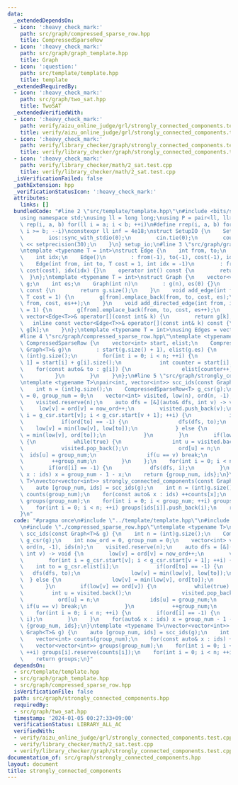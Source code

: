 ```yaml
---
data:
  _extendedDependsOn:
  - icon: ':heavy_check_mark:'
    path: src/graph/compressed_sparse_row.hpp
    title: CompressedSparseRow
  - icon: ':heavy_check_mark:'
    path: src/graph/graph_template.hpp
    title: Graph
  - icon: ':question:'
    path: src/template/template.hpp
    title: template
  _extendedRequiredBy:
  - icon: ':heavy_check_mark:'
    path: src/graph/two_sat.hpp
    title: TwoSAT
  _extendedVerifiedWith:
  - icon: ':heavy_check_mark:'
    path: verify/aizu_online_judge/grl/strongly_connected_components.test.cpp
    title: verify/aizu_online_judge/grl/strongly_connected_components.test.cpp
  - icon: ':heavy_check_mark:'
    path: verify/library_checker/graph/strongly_connected_components.test.cpp
    title: verify/library_checker/graph/strongly_connected_components.test.cpp
  - icon: ':heavy_check_mark:'
    path: verify/library_checker/math/2_sat.test.cpp
    title: verify/library_checker/math/2_sat.test.cpp
  _isVerificationFailed: false
  _pathExtension: hpp
  _verificationStatusIcon: ':heavy_check_mark:'
  attributes:
    links: []
  bundledCode: "#line 2 \"src/template/template.hpp\"\n#include <bits/stdc++.h>\n\
    using namespace std;\nusing ll = long long;\nusing P = pair<ll, ll>;\n#define\
    \ rep(i, a, b) for(ll i = a; i < b; ++i)\n#define rrep(i, a, b) for(ll i = a;\
    \ i >= b; --i)\nconstexpr ll inf = 4e18;\nstruct SetupIO {\n    SetupIO() {\n\
    \        ios::sync_with_stdio(0);\n        cin.tie(0);\n        cout << fixed\
    \ << setprecision(30);\n    }\n} setup_io;\n#line 3 \"src/graph/graph_template.hpp\"\
    \ntemplate <typename T = int>\nstruct Edge {\n    int from, to;\n    T cost;\n\
    \    int idx;\n    Edge()\n        : from(-1), to(-1), cost(-1), idx(-1) {}\n\
    \    Edge(int from, int to, T cost = 1, int idx = -1)\n        : from(from), to(to),\
    \ cost(cost), idx(idx) {}\n    operator int() const {\n        return to;\n  \
    \  }\n};\ntemplate <typename T = int>\nstruct Graph {\n    vector<vector<Edge<T>>>\
    \ g;\n    int es;\n    Graph(int n)\n        : g(n), es(0) {}\n    size_t size()\
    \ const {\n        return g.size();\n    }\n    void add_edge(int from, int to,\
    \ T cost = 1) {\n        g[from].emplace_back(from, to, cost, es);\n        g[to].emplace_back(to,\
    \ from, cost, es++);\n    }\n    void add_directed_edge(int from, int to, T cost\
    \ = 1) {\n        g[from].emplace_back(from, to, cost, es++);\n    }\n    inline\
    \ vector<Edge<T>>& operator[](const int& k) {\n        return g[k];\n    }\n \
    \   inline const vector<Edge<T>>& operator[](const int& k) const {\n        return\
    \ g[k];\n    }\n};\ntemplate <typename T = int>\nusing Edges = vector<Edge<T>>;\n\
    #line 4 \"src/graph/compressed_sparse_row.hpp\"\ntemplate <typename T>\nstruct\
    \ CompressedSparseRow {\n    vector<int> start, elist;\n    CompressedSparseRow(const\
    \ Graph<T>& g)\n        : start(g.size() + 1), elist(g.es) {\n        int n =\
    \ (int)g.size();\n        for(int i = 0; i < n; ++i) {\n            start[i +\
    \ 1] = start[i] + g[i].size();\n            int counter = start[i];\n        \
    \    for(const auto& to : g[i]) {\n                elist[counter++] = to;\n  \
    \          }\n        }\n    }\n};\n#line 5 \"src/graph/strongly_connected_components.hpp\"\
    \ntemplate <typename T>\npair<int, vector<int>> scc_ids(const Graph<T>& g) {\n\
    \    int n = (int)g.size();\n    CompressedSparseRow<T> g_csr(g);\n    int now_ord\
    \ = 0, group_num = 0;\n    vector<int> visited, low(n), ord(n, -1), ids(n);\n\
    \    visited.reserve(n);\n    auto dfs = [&](auto& dfs, int v) -> void {\n   \
    \     low[v] = ord[v] = now_ord++;\n        visited.push_back(v);\n        for(int\
    \ i = g_csr.start[v]; i < g_csr.start[v + 1]; ++i) {\n            int to = g_csr.elist[i];\n\
    \            if(ord[to] == -1) {\n                dfs(dfs, to);\n            \
    \    low[v] = min(low[v], low[to]);\n            } else {\n                low[v]\
    \ = min(low[v], ord[to]);\n            }\n        }\n        if(low[v] == ord[v])\
    \ {\n            while(true) {\n                int u = visited.back();\n    \
    \            visited.pop_back();\n                ord[u] = n;\n              \
    \  ids[u] = group_num;\n                if(u == v) break;\n            }\n   \
    \         ++group_num;\n        }\n    };\n    for(int i = 0; i < n; ++i) {\n\
    \        if(ord[i] == -1) {\n            dfs(dfs, i);\n        }\n    }\n    for(auto&\
    \ x : ids) x = group_num - 1 - x;\n    return {group_num, ids};\n}\ntemplate <typename\
    \ T>\nvector<vector<int>> strongly_connected_components(const Graph<T>& g) {\n\
    \    auto [group_num, ids] = scc_ids(g);\n    int n = (int)g.size();\n    vector<int>\
    \ counts(group_num);\n    for(const auto& x : ids) ++counts[x];\n    vector<vector<int>>\
    \ groups(group_num);\n    for(int i = 0; i < group_num; ++i) groups[i].reserve(counts[i]);\n\
    \    for(int i = 0; i < n; ++i) groups[ids[i]].push_back(i);\n    return groups;\n\
    }\n"
  code: "#pragma once\n#include \"../template/template.hpp\"\n#include \"./graph_template.hpp\"\
    \n#include \"./compressed_sparse_row.hpp\"\ntemplate <typename T>\npair<int, vector<int>>\
    \ scc_ids(const Graph<T>& g) {\n    int n = (int)g.size();\n    CompressedSparseRow<T>\
    \ g_csr(g);\n    int now_ord = 0, group_num = 0;\n    vector<int> visited, low(n),\
    \ ord(n, -1), ids(n);\n    visited.reserve(n);\n    auto dfs = [&](auto& dfs,\
    \ int v) -> void {\n        low[v] = ord[v] = now_ord++;\n        visited.push_back(v);\n\
    \        for(int i = g_csr.start[v]; i < g_csr.start[v + 1]; ++i) {\n        \
    \    int to = g_csr.elist[i];\n            if(ord[to] == -1) {\n             \
    \   dfs(dfs, to);\n                low[v] = min(low[v], low[to]);\n          \
    \  } else {\n                low[v] = min(low[v], ord[to]);\n            }\n \
    \       }\n        if(low[v] == ord[v]) {\n            while(true) {\n       \
    \         int u = visited.back();\n                visited.pop_back();\n     \
    \           ord[u] = n;\n                ids[u] = group_num;\n               \
    \ if(u == v) break;\n            }\n            ++group_num;\n        }\n    };\n\
    \    for(int i = 0; i < n; ++i) {\n        if(ord[i] == -1) {\n            dfs(dfs,\
    \ i);\n        }\n    }\n    for(auto& x : ids) x = group_num - 1 - x;\n    return\
    \ {group_num, ids};\n}\ntemplate <typename T>\nvector<vector<int>> strongly_connected_components(const\
    \ Graph<T>& g) {\n    auto [group_num, ids] = scc_ids(g);\n    int n = (int)g.size();\n\
    \    vector<int> counts(group_num);\n    for(const auto& x : ids) ++counts[x];\n\
    \    vector<vector<int>> groups(group_num);\n    for(int i = 0; i < group_num;\
    \ ++i) groups[i].reserve(counts[i]);\n    for(int i = 0; i < n; ++i) groups[ids[i]].push_back(i);\n\
    \    return groups;\n}"
  dependsOn:
  - src/template/template.hpp
  - src/graph/graph_template.hpp
  - src/graph/compressed_sparse_row.hpp
  isVerificationFile: false
  path: src/graph/strongly_connected_components.hpp
  requiredBy:
  - src/graph/two_sat.hpp
  timestamp: '2024-01-05 00:27:33+09:00'
  verificationStatus: LIBRARY_ALL_AC
  verifiedWith:
  - verify/aizu_online_judge/grl/strongly_connected_components.test.cpp
  - verify/library_checker/math/2_sat.test.cpp
  - verify/library_checker/graph/strongly_connected_components.test.cpp
documentation_of: src/graph/strongly_connected_components.hpp
layout: document
title: strongly_connected_components
---
```

